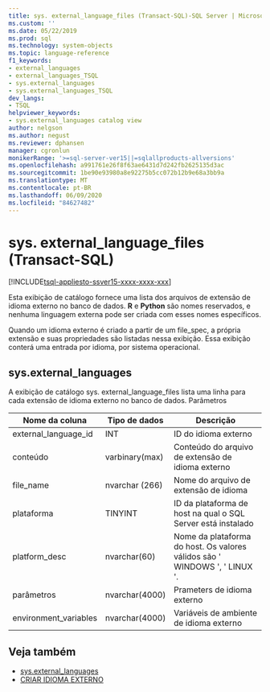 ```yaml
---
title: sys. external_language_files (Transact-SQL)-SQL Server | Microsoft Docs
ms.custom: ''
ms.date: 05/22/2019
ms.prod: sql
ms.technology: system-objects
ms.topic: language-reference
f1_keywords:
- external_languages
- external_languages_TSQL
- sys.external_languages
- sys.external_languages_TSQL
dev_langs:
- TSQL
helpviewer_keywords:
- sys.external_languages catalog view
author: nelgson
ms.author: negust
ms.reviewer: dphansen
manager: cgronlun
monikerRange: '>=sql-server-ver15||=sqlallproducts-allversions'
ms.openlocfilehash: a991761e26f8f63ae6431d7d242fb2625135d3ac
ms.sourcegitcommit: 1be90e93980a8e92275b5cc072b12b9e68a3bb9a
ms.translationtype: MT
ms.contentlocale: pt-BR
ms.lasthandoff: 06/09/2020
ms.locfileid: "84627482"
---
```

# <a name="sysexternal_language_files-transact-sql"></a>sys. external_language_files (Transact-SQL)
[!INCLUDE[tsql-appliesto-ssver15-xxxx-xxxx-xxx](../../includes/tsql-appliesto-ssver15-xxxx-xxxx-xxx.md)]

Esta exibição de catálogo fornece uma lista dos arquivos de extensão de idioma externo no banco de dados. **R** e **Python** são nomes reservados, e nenhuma linguagem externa pode ser criada com esses nomes específicos.

Quando um idioma externo é criado a partir de um file_spec, a própria extensão e suas propriedades são listadas nessa exibição. Essa exibição conterá uma entrada por idioma, por sistema operacional.

## <a name="sysexternal_languages"></a>sys.external_languages

A exibição de catálogo sys. external_language_files lista uma linha para cada extensão de idioma externo no banco de dados. Parâmetros

|Nome da coluna |Tipo de dados | Descrição|
|------|------|------|
|external_language_id |INT | ID do idioma externo|
|conteúdo|varbinary(max) |Conteúdo do arquivo de extensão de idioma externo|
|file_name|nvarchar (266)|Nome do arquivo de extensão de idioma|
|plataforma|TINYINT|ID da plataforma de host na qual o SQL Server está instalado|
|platform_desc |nvarchar(60)|Nome da plataforma do host. Os valores válidos são ' WINDOWS ', ' LINUX '.|
|parâmetros|nvarchar(4000)|Prameters de idioma externo|
|environment_variables |nvarchar(4000)|Variáveis de ambiente de idioma externo|

## <a name="see-also"></a>Veja também  

+ [sys.external_languages](sys-external-languages-transact-sql.md)  
+ [CRIAR IDIOMA EXTERNO](../../t-sql/statements/create-external-language-transact-sql.md)  
